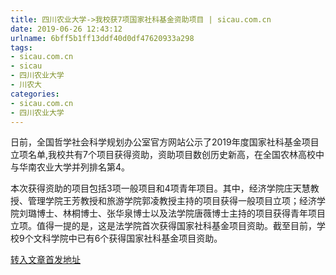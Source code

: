 ```yaml
---
title: 四川农业大学->我校获7项国家社科基金资助项目 | sicau.com.cn
date: 2019-06-26 12:43:12
urlname: 6bff5b1ff13ddf40d0df47620933a298
tags: 
- sicau.com.cn
- sicau
- 四川农业大学
- 川农大
categories:
- sicau.com.cn
- 四川农业大学
---
```



日前，全国哲学社会科学规划办公室官方网站公示了2019年度国家社科基金项目立项名单,我校共有7个项目获得资助，资助项目数创历史新高，在全国农林高校中与华南农业大学并列排名第4。

本次获得资助的项目包括3项一般项目和4项青年项目。其中，经济学院庄天慧教授、管理学院王芳教授和旅游学院郭凌教授主持的项目获得一般项目立项；经济学院刘璐博士、林桐博士、张华泉博士以及法学院唐薇博士主持的项目获得青年项目立项。值得一提的是，这是法学院首次获得国家社科基金项目资助。截至目前，学校9个文科学院中已有6个获得国家社科基金项目资助。





[转入文章首发地址](https://news.sicau.edu.cn/info/1135/52278.htm)